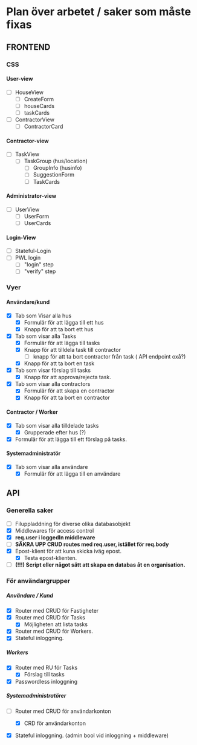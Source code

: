 # Plan över arbetet / saker som måste fixas

## FRONTEND
### CSS
#### User-view
- [ ] HouseView
    - [ ] CreateForm
    - [ ] houseCards
    - [ ] taskCards
- [ ] ContractorView
    - [ ] ContractorCard

#### Contractor-view
- [ ] TaskView
    - [ ] TaskGroup (hus/location)
        - [ ] GroupInfo (husinfo)
        - [ ] SuggestionForm
        - [ ] TaskCards

#### Administrator-view
- [ ] UserView
    - [ ] UserForm
    - [ ] UserCards

#### Login-View
- [ ] Stateful-Login
- [ ] PWL login
    - [ ] "login" step
    - [ ] "verify" step

### Vyer
#### Användare/kund
- [x] Tab som Visar alla hus
    - [x] Formulär för att lägga till ett hus
    - [x] Knapp för att ta bort ett hus

- [x] Tab som visar alla Tasks
    - [x] Formulär för att lägga till tasks
    - [x] Knapp för att tilldela task till contractor
        - [ ] knapp för att ta bort contractor från task ( API endpoint oxå?)
    - [x] Knapp för att ta bort en task
- [x] Tab som visar förslag till tasks
    - [x] Knapp för att approva/rejecta task.

- [x] Tab som visar alla contractors
    - [x] Formulär för att skapa en contractor
    - [x] Knapp för att ta bort en contractor

#### Contractor / Worker
- [x] Tab som visar alla tilldelade tasks
    - [x] Grupperade efter hus (?)
- [x] Formulär för att lägga till ett förslag på tasks.

#### Systemadministratör
- [x] Tab som visar alla användare
    - [x] Formulär för att lägga till en användare

## API
### Generella saker
- [ ] Filuppladdning för diverse olika databasobjekt
- [x] Middlewares för access control
- [x] **req.user i loggedIn middleware**
- [ ] **SÄKRA UPP CRUD routes med req.user, istället för req.body**
- [x] Epost-klient för att kuna skicka iväg epost.
    - [x] Testa epost-klienten. 
- [ ] **(!!!) Script eller något sätt att skapa en databas åt en organisation.**

### För användargrupper
##### Användare / Kund

- [x] Router med CRUD för Fastigheter
- [x] Router med CRUD för Tasks
    - [x] Möjligheten att lista tasks
- [x] Router med CRUD för Workers.
- [x] Stateful inloggning.

##### Workers
- [x] Router med RU för Tasks
    - [x] Förslag till tasks
- [x] Passwordless inloggning

##### Systemadministratörer
- [ ] Router med CRUD för användarkonton
    - [x] CRD för användarkonton
- [x] Stateful inloggning. (admin bool vid inloggning + middleware)

